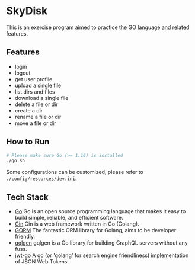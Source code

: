 # SkyDisk

This is an exercise program aimed to practice the GO language and related features.

## Features

- login
- logout
- get user profile
- upload a single file
- list dirs and files
- download a single file
- delete a file or dir
- create a dir
- rename a file or dir
- move a file or dir

## How to Run

```bash
# Please make sure Go (>= 1.16) is installed
./go.sh
```
Some configurations can be customized, please refer to `./config/resources/dev.ini`.

## Tech Stack

- [Go](https://golang.org/) Go is an open source programming language that makes it easy to build simple, reliable, and efficient software.
- [Gin](https://github.com/gin-gonic/gin) Gin is a web framework written in Go (Golang).
- [GORM](https://github.com/go-gorm/gorm) The fantastic ORM library for Golang, aims to be developer friendly.
- [gqlgen](https://github.com/99designs/gqlgen) gqlgen is a Go library for building GraphQL servers without any fuss.
- [jwt-go](https://github.com/golang-jwt/jwt) A go (or 'golang' for search engine friendliness) implementation of JSON Web Tokens.